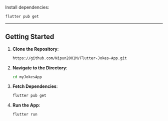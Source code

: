 
Install dependencies:
```bash
flutter pub get
```


---

## **Getting Started**

1. **Clone the Repository**:
   ```bash
   https://github.com/Nipun2001M/Flutter-Jokes-App.git
   ```

2. **Navigate to the Directory**:
   ```bash
   cd myJokesApp
   ```

3. **Fetch Dependencies**:
   ```bash
   flutter pub get
   ```

4. **Run the App**:
   ```bash
   flutter run
   ```

